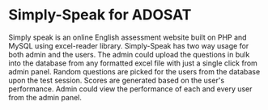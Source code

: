 # Simply-Speak for ADOSAT
Simply speak is an online English assessment website built on PHP and MySQL using excel-reader library. Simply-Speak has two way usage for both admin and the users. The admin could upload the questions in bulk into the database from any formatted excel file with just a single click from admin panel. Random questions are picked for the users from the database upon the test session. Scores are generated based on the user's performance. Admin could view the performance of each and every user from the admin panel.
